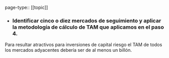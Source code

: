 page-type:: [[topic]]
- ### Identificar cinco o diez mercados de seguimiento y aplicar la metodología de cálculo de TAM que aplicamos en el paso 4.

Para resultar atractivos para inversiones de capital riesgo el TAM de todos los mercados adyacentes debería ser de al menos un billón.



